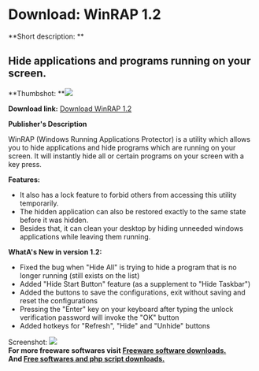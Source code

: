 # Download: WinRAP 1.2

**Short description: **

## Hide applications and programs running on your screen.

  
**Thumbshot: **![](http://www.freewarefiles.com/screenshot/winrap11_md.jpg)   
  
**Download link:** [Download WinRAP 1.2](http://freesoftwares.boysofts.com/WinRAP_program_54699.html)  
  

**Publisher's Description**  
  

WinRAP (Windows Running Applications Protector) is a utility which allows you
to hide applications and hide programs which are running on your screen. It
will instantly hide all or certain programs on your screen with a key press.

**Features:**

  * It also has a lock feature to forbid others from accessing this utility temporarily. 
  * The hidden application can also be restored exactly to the same state before it was hidden. 
  * Besides that, it can clean your desktop by hiding unneeded windows applications while leaving them running. 

**WhatA's New in version 1.2:**

  * Fixed the bug when "Hide All" is trying to hide a program that is no longer running (still exists on the list) 
  * Added "Hide Start Button" feature (as a supplement to "Hide Taskbar") 
  * Added the buttons to save the configurations, exit without saving and reset the configurations 
  * Pressing the "Enter" key on your keyboard after typing the unlock verification password will invoke the "OK" button 
  * Added hotkeys for "Refresh", "Hide" and "Unhide" buttons 

  
  
Screenshot: ![](http://www.freewarefiles.com/screenshot/winrap11.jpg)  
**For more freeware softwares visit [Freeware software downloads.](http://freesoftwares.boysofts.com/)**   
**And [Free softwares and php script downloads.](http://www.boysofts.com/)**

